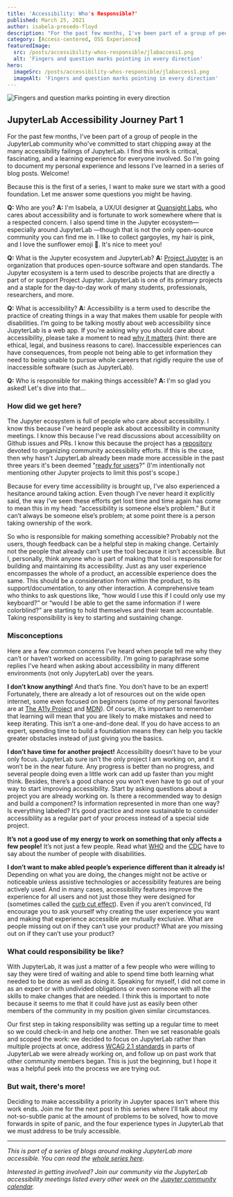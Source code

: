 ```yaml
---
title: 'Accessibility: Who's Responsible?'
published: March 25, 2021
author: isabela-presedo-floyd
description: "For the past few months, I've been part of a group of people in the JupyterLab community who've committed to start chipping away at the many accessibility failings of JupyterLab. I find this work is critical, fascinating, and a learning experience for everyone involved. So I'm going to document my personal experience and lessons I've learned in a series of blog posts. Welcome!"
category: [Access-centered, OSS Experience]
featuredImage:
  src: /posts/accessibility-whos-responsible/jlabaccess1.png
  alt: 'Fingers and question marks pointing in every direction'
hero:
  imageSrc: /posts/accessibility-whos-responsible/jlabaccess1.png
  imageAlt: 'Fingers and question marks pointing in every direction'
---
```


![Fingers and question marks pointing in every direction](/posts/accessibility-whos-responsible/jlabaccess1.png)

## JupyterLab Accessibility Journey Part 1

For the past few months, I've been part of a group of people in the JupyterLab community 
who've committed to start chipping away at the many accessibility failings of JupyterLab. 
I find this work is critical, fascinating, and a learning experience for everyone involved. 
So I'm going to document my personal experience and lessons I've learned in a series of blog 
posts. Welcome!

Because this is the first of a series, I want to make sure we start with a good foundation. 
Let me answer some questions you might be having.

**Q:** Who are you?
**A:** I'm Isabela, a UX/UI designer at [Quansight Labs](https://labs.quansight.org/), who 
cares about accessibility and is fortunate to work somewhere where that is a respected concern. 
I also spend time in the Jupyter ecosystem—especially around JupyterLab —though that is not the 
only open-source community you can find me in. I like to collect gargoyles, my hair is pink, 
and I love the sunflower emoji :sunflower:. It's nice to meet you!

**Q:** What is the Jupyter ecosystem and JupyterLab?
**A:** [Project Jupyter](https://jupyter.org/) is an organization that produces open-source software 
and open standards. The Jupyter ecosystem is a term used to describe projects that are directly a 
part of or support Project Jupyter. JupyterLab is one of its primary projects and a staple for 
the day-to-day work of many students, professionals, researchers, and more.

**Q:** What is accessibility?
**A:** Accessibility is a term used to describe the practice of creating things in a way that 
makes them usable for people with disabilities.  I’m going to be talking mostly about web accessibility 
since JupyterLab is a web app. If you're asking why you should care about accessibility, please 
take a moment to read [why it matters](https://www.w3.org/WAI/fundamentals/accessibility-intro/#context) 
(hint: there are ethical, legal, and business reasons to care). Inaccessible experiences can 
have consequences, from people not being able to get information they need to being unable to 
pursue whole careers that rigidly require the use of inaccessible software (such as JupyterLab).

**Q:** Who is responsible for making things accessible?
**A:** I'm so glad you asked! Let's dive into that...

### How did we get here?

The Jupyter ecosystem is full of people who care about accessibility. I know this because I've heard 
people ask about accessibility in community meetings. I know this because I've read discussions about 
accessibility on Github issues and PRs. I know this because the project has a
[repository](https://github.com/jupyter/accessibility/) devoted to organizing community accessibility 
efforts. If this is the case, then why hasn't JupyterLab already been made more accessible in the past 
three years it's been deemed "[ready for users](https://blog.jupyter.org/jupyterlab-is-ready-for-users-5a6f039b8906)?" 
(I'm intentionally not mentioning other Jupyter projects to limit this post's scope.)

Because for every time accessibility is brought up, I've also experienced a hesitance around taking 
action. Even though I’ve never heard it explicitly said, the way I’ve seen these efforts get lost time and 
time again has come to mean this in my head: “accessibility is someone else’s problem.” But it can’t always 
be someone else’s problem; at some point there is a person taking ownership of the work.

So who is responsible for making something accessible? Probably not the users, though feedback can be a 
helpful step in making change. Certainly not the people that already can’t use the tool because it isn’t 
accessible. But I, personally, think anyone who is part of making that tool is responsible for building and 
maintaining its accessibility. Just as any user experience encompasses the whole of a product, an 
accessible experience does the same. This should be a consideration from within the product, to its 
support/documentation, to any other interaction. A comprehensive team who thinks to ask questions like, 
“how would I use this if I could only use my keyboard?” or “would I be able to get the same information if 
I were colorblind?” are starting to hold themselves and their team accountable. Taking responsibility is 
key to starting and sustaining change.

### Misconceptions

Here are a few common concerns I’ve heard when people tell me why they can’t or haven’t worked on 
accessibility. I’m going to paraphrase some replies I've heard when asking about accessibility in many 
different environments (not only JupyterLab) over the years.

**I don’t know anything!**
And that’s fine. You don’t have to be an expert! Fortunately, there are already a lot of resources out 
on the wide open internet, some even focused on beginners (some of my personal favorites are at 
[The A11y Project](https://www.a11yproject.com/resources) and
[MDN](https://developer.mozilla.org/en-US/docs/Learn/Accessibility/What_is_accessibility)). Of course, 
it’s important to remember that learning will mean that you are likely to make mistakes and need to keep 
iterating. This isn’t a one-and-done deal. If you do have access to an expert, spending time to build 
a foundation means they can help you tackle greater obstacles instead of just giving you the basics.

**I don’t have time for another project!**
Accessibility doesn’t have to be your only focus. JupyterLab sure isn’t the only project I am working on, 
and it won’t be in the near future. Any progress is better than no progress, and several people doing even 
a little work can add up faster than you might think. Besides, there’s a good chance you won’t even have 
to go out of your way to start improving accessibility. Start by asking questions about a project you are 
already working on. Is there a recommended way to design and build a component? Is information represented 
in more than one way? Is everything labeled?  It’s good practice and more sustainable to consider 
accessibility as a regular part of your process instead of a special side project.

**It’s not a good use of my energy to work on something that only affects a few people!**
It’s not just a few people. Read what [WHO](https://www.who.int/en/news-room/fact-sheets/detail/disability-and-health) 
and the [CDC](https://www.cdc.gov/ncbddd/disabilityandhealth/infographic-disability-impacts-all.html) have 
to say about the number of people with disabilities.

**I don’t want to make abled people’s experience different than it already is!**
Depending on what you are doing, the changes might not be active or noticeable unless assistive technologies 
or accessibility features are being actively used. And in many cases, accessibility features improve the 
experience for all users and not just those they were designed for (sometimes called the [curb cut effect](https://uxdesign.cc/the-curb-cut-effect-universal-design-b4e3d7da73f5)). Even if you aren’t convinced, I’d encourage you to ask yourself why creating the user 
experience you want and making that experience accessible are mutually exclusive. What are people missing 
out on if they can’t use your product? What are you missing out on if they can’t use your product?

### What could responsibility be like?
With JupyterLab, it was just a matter of a few people who were willing to say they were tired of waiting and able 
to spend time both learning what needed to be done as well as doing it. Speaking for myself, I did not come in as 
an expert or with undivided obligations or even someone with all the skills to make changes that are needed. I 
think this is important to note because it seems to me that it could have just as easily been other members of 
the community in my position given similar circumstances.

Our first step in taking responsibility was setting up a regular time to meet so we could check-in and help 
one another. Then we set reasonable goals and scoped the work: we decided to focus on JupyterLab rather 
than multiple projects at once, address [WCAG 2.1 standards](https://www.w3.org/TR/WCAG21/) in parts of JupyterLab we were already 
working on, and follow up on past work that other community members began. This is just the beginning, 
but I hope it was a helpful peek into the process we are trying out.

### But wait, there's more!
Deciding to make accessibility a priority in Jupyter spaces isn't where this work ends. Join me for the next post in this series 
where I'll talk about my not-so-subtle panic at the amount of problems to be solved, how to move forwards in spite of panic, and 
the four experience types in JupyterLab that we must address to be truly accessible.
___

*This is part of a series of blogs around making JupyterLab more accessible. You can read the 
[whole series here](/categories/jlaba11y).*

*Interested in getting involved? Join our community via the JupyterLab accessibility meetings 
listed every other week on the [Jupyter community calendar](https://jupyter.readthedocs.io/en/latest/community/content-community.html#jupyter-community-meetings).*
